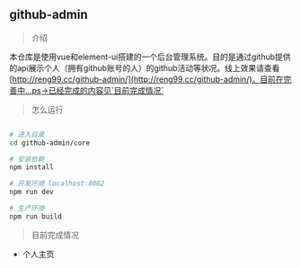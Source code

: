 ## github-admin

> 介绍

本仓库是使用vue和element-ui搭建的一个后台管理系统。目的是通过github提供的api展示个人（拥有github账号的人）的github活动等状况。线上效果请查看[http://reng99.cc/github-admin/](http://reng99.cc/github-admin/)。目前在完善中...ps->已经完成的内容见`目前完成情况`

> 怎么运行

```bash

# 进入目录
cd github-admin/core

# 安装依赖
npm install

# 开发环境 localhost:8082
npm run dev

# 生产环境
npm run build

```

> 目前完成情况

- 个人主页

